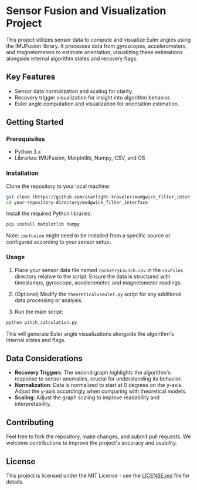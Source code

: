 # Sensor Fusion and Visualization Project

This project utilizes sensor data to compute and visualize Euler angles using the IMUFusion library. It processes data from gyroscopes, accelerometers, and magnetometers to estimate orientation, visualizing these estimations alongside internal algorithm states and recovery flags.

## Key Features

- Sensor data normalization and scaling for clarity.
- Recovery trigger visualization for insight into algorithm behavior.
- Euler angle computation and visualization for orientation estimation.

## Getting Started

### Prerequisites

- Python 3.x
- Libraries: IMUFusion, Matplotlib, Numpy, CSV, and OS

### Installation

Clone the repository to your local machine:

```bash
git clone (https://github.com/starlight-traveler/madgwick_filter_interface.git)
cd your-repository-directory/madgwick_filter_interface
```

Install the required Python libraries:

```bash
pip install matplotlib numpy
```

Note: `imufusion` might need to be installed from a specific source or configured according to your sensor setup.

### Usage

1. Place your sensor data file named `rocketryLaunch.csv` in the `csvFiles` directory relative to the script. Ensure the data is structured with timestamps, gyroscope, accelerometer, and magnetometer readings.

2. (Optional) Modify the `theoreticalvseuler.py` script for any additional data processing or analysis.

3. Run the main script:

```bash
python pitch_calculation.py
```

This will generate Euler angle visualizations alongside the algorithm's internal states and flags.

## Data Considerations

- **Recovery Triggers**: The second graph highlights the algorithm's response to sensor anomalies, crucial for understanding its behavior.
- **Normalization**: Data is normalized to start at 0 degrees on the y-axis. Adjust the y-axis accordingly when comparing with theoretical models.
- **Scaling**: Adjust the graph scaling to improve readability and interpretability.

## Contributing

Feel free to fork the repository, make changes, and submit pull requests. We welcome contributions to improve the project's accuracy and usability.

## License

This project is licensed under the MIT License - see the [LICENSE.md](LICENSE.md) file for details.
```
